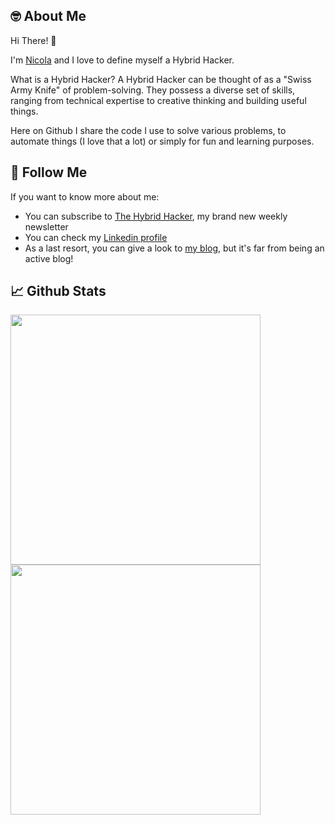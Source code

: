 ## 🤓 About Me

Hi There! 🖖

I'm [Nicola](https://nicola.xyz) and I love to define myself a Hybrid Hacker. 

What is a Hybrid Hacker? A Hybrid Hacker can be thought of as a "Swiss Army Knife" of problem-solving. They possess a diverse set of skills, ranging from technical expertise to creative thinking and building useful things.

Here on Github I share the code I use to solve various problems, to automate things (I love that a lot) or simply for fun and learning purposes.

## 🧐 Follow Me

If you want to know more about me:

- You can subscribe to [The Hybrid Hacker](https://hybridhacker.email), my brand new weekly newsletter
- You can check my [Linkedin profile](https://www.linkedin.com/in/nicolaballotta/)
- As a last resort, you can give a look to [my blog](https://hybridhacker.com), but it's far from being an active blog!


## 📈 Github Stats

<p align = "left">
  <img src = "https://github-readme-stats.vercel.app/api?username=nicolaballotta&show_icons=true&theme=merko" width = 400>
  <img src = "https://github-readme-streak-stats.herokuapp.com?user=nicolaballotta&theme=merko&hide_border=true" width = 400>
</p>
